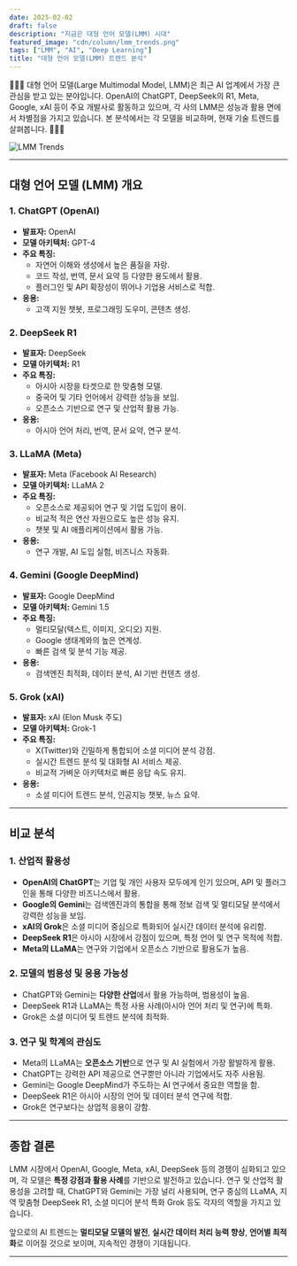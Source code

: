```yaml
---
date: 2025-02-02
draft: false
description: "지금은 대형 언어 모델(LMM) 시대"
featured_image: "cdn/column/lmm_trends.png"
tags: ["LMM", "AI", "Deep Learning"]
title: "대형 언어 모델(LMM) 트렌드 분석"
---
```


🤖🤖🤖 대형 언어 모델(Large Multimodal Model, LMM)은 최근 AI 업계에서 가장 큰 관심을 받고 있는 분야입니다. OpenAI의 ChatGPT, DeepSeek의 R1, Meta, Google, xAI 등이 주요 개발사로 활동하고 있으며, 각 사의 LMM은 성능과 활용 면에서 차별점을 가지고 있습니다. 본 분석에서는 각 모델을 비교하며, 현재 기술 트렌드를 살펴봅니다. 🤖🤖🤖

<!--more-->
![LMM Trends](https://blog.plura.io/cdn/column/lmm_trends.png)

---

## 대형 언어 모델 (LMM) 개요 

### 1. ChatGPT (OpenAI)
- **발표자:** OpenAI
- **모델 아키텍처:** GPT-4
- **주요 특징:**
  - 자연어 이해와 생성에서 높은 품질을 자랑.
  - 코드 작성, 번역, 문서 요약 등 다양한 용도에서 활용.
  - 플러그인 및 API 확장성이 뛰어나 기업용 서비스로 적합.
- **응용:**
  - 고객 지원 챗봇, 프로그래밍 도우미, 콘텐츠 생성.

### 2. DeepSeek R1
- **발표자:** DeepSeek
- **모델 아키텍처:** R1
- **주요 특징:**
  - 아시아 시장을 타겟으로 한 맞춤형 모델.
  - 중국어 및 기타 언어에서 강력한 성능을 보임.
  - 오픈소스 기반으로 연구 및 산업적 활용 가능.
- **응용:**
  - 아시아 언어 처리, 번역, 문서 요약, 연구 분석.

### 3. LLaMA (Meta)
- **발표자:** Meta (Facebook AI Research)
- **모델 아키텍처:** LLaMA 2
- **주요 특징:**
  - 오픈소스로 제공되어 연구 및 기업 도입이 용이.
  - 비교적 적은 연산 자원으로도 높은 성능 유지.
  - 챗봇 및 AI 애플리케이션에서 활용 가능.
- **응용:**
  - 연구 개발, AI 도입 실험, 비즈니스 자동화.

### 4. Gemini (Google DeepMind)
- **발표자:** Google DeepMind
- **모델 아키텍처:** Gemini 1.5
- **주요 특징:**
  - 멀티모달(텍스트, 이미지, 오디오) 지원.
  - Google 생태계와의 높은 연계성.
  - 빠른 검색 및 분석 기능 제공.
- **응용:**
  - 검색엔진 최적화, 데이터 분석, AI 기반 컨텐츠 생성.

### 5. Grok (xAI)
- **발표자:** xAI (Elon Musk 주도)
- **모델 아키텍처:** Grok-1
- **주요 특징:**
  - X(Twitter)와 긴밀하게 통합되어 소셜 미디어 분석 강점.
  - 실시간 트렌드 분석 및 대화형 AI 서비스 제공.
  - 비교적 가벼운 아키텍처로 빠른 응답 속도 유지.
- **응용:**
  - 소셜 미디어 트렌드 분석, 인공지능 챗봇, 뉴스 요약.

---

## 비교 분석  

### 1. **산업적 활용성**
- **OpenAI의 ChatGPT**는 기업 및 개인 사용자 모두에게 인기 있으며, API 및 플러그인을 통해 다양한 비즈니스에서 활용.
- **Google의 Gemini**는 검색엔진과의 통합을 통해 정보 검색 및 멀티모달 분석에서 강력한 성능을 보임.
- **xAI의 Grok**은 소셜 미디어 중심으로 특화되어 실시간 데이터 분석에 유리함.
- **DeepSeek R1**은 아시아 시장에서 강점이 있으며, 특정 언어 및 연구 목적에 적합.
- **Meta의 LLaMA**는 연구와 기업에서 오픈소스 기반으로 활용도가 높음.

### 2. **모델의 범용성 및 응용 가능성**
- ChatGPT와 Gemini는 **다양한 산업**에서 활용 가능하며, 범용성이 높음.
- DeepSeek R1과 LLaMA는 특정 사용 사례(아시아 언어 처리 및 연구)에 특화.
- Grok은 소셜 미디어 및 트렌드 분석에 최적화.

### 3. **연구 및 학계의 관심도**
- Meta의 LLaMA는 **오픈소스 기반**으로 연구 및 AI 실험에서 가장 활발하게 활용.
- ChatGPT는 강력한 API 제공으로 연구뿐만 아니라 기업에서도 자주 사용됨.
- Gemini는 Google DeepMind가 주도하는 AI 연구에서 중요한 역할을 함.
- DeepSeek R1은 아시아 시장의 언어 및 데이터 분석 연구에 적합.
- Grok은 연구보다는 상업적 응용이 강함.

---

## 종합 결론  

LMM 시장에서 OpenAI, Google, Meta, xAI, DeepSeek 등의 경쟁이 심화되고 있으며, 각 모델은 **특정 강점과 활용 사례**를 기반으로 발전하고 있습니다. 연구 및 산업적 활용성을 고려할 때, ChatGPT와 Gemini는 가장 널리 사용되며, 연구 중심의 LLaMA, 지역 맞춤형 DeepSeek R1, 소셜 미디어 분석 특화 Grok 등도 각자의 역할을 가지고 있습니다.

앞으로의 AI 트렌드는 **멀티모달 모델의 발전**, **실시간 데이터 처리 능력 향상**, **언어별 최적화**로 이어질 것으로 보이며, 지속적인 경쟁이 기대됩니다.

---


